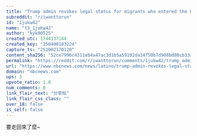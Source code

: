 ```yaml
---
title: "Trump admin revokes legal status for migrants who entered the U.S. on Biden-era CBP One app"
subreddit: "r/iwanttorun"
id: "1jukw42"
name: "t3_1jukw42"
author: "kyk00525"
created_utc: 1744137144
created_key: "250408183224"
capture_ts: "251002170120"
content_sha256: "52ce7996c4311eb4a47ac3d1b5a59102da14f50b7d908bd80cb33a3f26adb0a5"
permalink: "https://reddit.com/r/iwanttorun/comments/1jukw42/trump_admin_revokes_legal_status_for_migrants_who/"
url: "https://www.nbcnews.com/news/latino/trump-admin-revokes-legal-status-migrants-entered-us-biden-era-cbp-one-rcna200177"
domain: "nbcnews.com"
ups: 3
upvote_ratio: 1.0
num_comments: 0
link_flair_text: "分享帖"
link_flair_css_class: ""
over_18: false
is_self: false
---
```


要走回來了麼~
